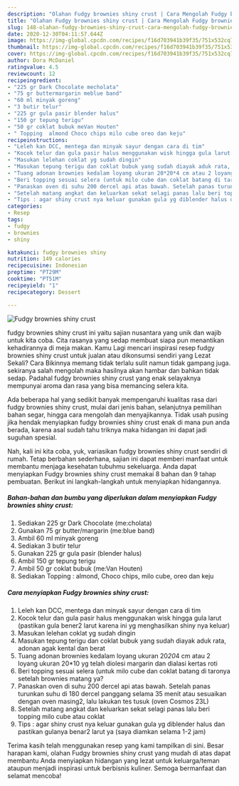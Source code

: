 ```yaml
---
description: "Olahan Fudgy brownies shiny crust | Cara Mengolah Fudgy brownies shiny crust Yang Enak Banget"
title: "Olahan Fudgy brownies shiny crust | Cara Mengolah Fudgy brownies shiny crust Yang Enak Banget"
slug: 148-olahan-fudgy-brownies-shiny-crust-cara-mengolah-fudgy-brownies-shiny-crust-yang-enak-banget
date: 2020-12-30T04:11:57.644Z
image: https://img-global.cpcdn.com/recipes/f16d703941b39f35/751x532cq70/fudgy-brownies-shiny-crust-foto-resep-utama.jpg
thumbnail: https://img-global.cpcdn.com/recipes/f16d703941b39f35/751x532cq70/fudgy-brownies-shiny-crust-foto-resep-utama.jpg
cover: https://img-global.cpcdn.com/recipes/f16d703941b39f35/751x532cq70/fudgy-brownies-shiny-crust-foto-resep-utama.jpg
author: Dora McDaniel
ratingvalue: 4.5
reviewcount: 12
recipeingredient:
- "225 gr Dark Chocolate mecholata"
- "75 gr buttermargarin meblue band"
- "60 ml minyak goreng"
- "3 butir telur"
- "225 gr gula pasir blender halus"
- "150 gr tepung terigu"
- "50 gr coklat bubuk meVan Houten"
- " Topping  almond Choco chips milo cube oreo dan keju"
recipeinstructions:
- "Leleh kan DCC, mentega dan minyak sayur dengan cara di tim"
- "Kocok telur dan gula pasir halus menggunakan wisk hingga gula larut (pastikan gula bener2 larut karena ini yg menghasilkan shiny nya keluar)"
- "Masukan lelehan coklat yg sudah dingin"
- "Masukan tepung terigu dan coklat bubuk yang sudah diayak aduk rata, adonan agak kental dan berat"
- "Tuang adonan brownies kedalam loyang ukuran 20*20*4 cm atau 2 loyang ukuran 20*10 yg telah diolesi margarin dan dialasi kertas roti"
- "Beri topping sesuai selera (untuk milo cube dan coklat batang di taronya setelah brownies matang ya?"
- "Panaskan oven di suhu 200 dercel api atas bawah. Setelah panas turunkan suhu di 180 dercel panggang selama 35 menit atau sesuaikan dengan oven masing2, lalu lakukan tes tusuk (oven Cosmos 23L)"
- "Setelah matang angkat dan keluarkan sekat selagi panas lalu beri topping milo cube atau coklat"
- "Tips : agar shiny crust nya keluar gunakan gula yg diblender halus dan pastikan gulanya benar2 larut ya (saya diamkan selama 1-2 jam)"
categories:
- Resep
tags:
- fudgy
- brownies
- shiny

katakunci: fudgy brownies shiny 
nutrition: 149 calories
recipecuisine: Indonesian
preptime: "PT29M"
cooktime: "PT51M"
recipeyield: "1"
recipecategory: Dessert

---
```



![Fudgy brownies shiny crust](https://img-global.cpcdn.com/recipes/f16d703941b39f35/751x532cq70/fudgy-brownies-shiny-crust-foto-resep-utama.jpg)


fudgy brownies shiny crust ini yaitu sajian nusantara yang unik dan wajib untuk kita coba. Cita rasanya yang sedap membuat siapa pun menantikan kehadirannya di meja makan.
Kamu Lagi mencari inspirasi resep fudgy brownies shiny crust untuk jualan atau dikonsumsi sendiri yang Lezat Sekali? Cara Bikinnya memang tidak terlalu sulit namun tidak gampang juga. sekiranya salah mengolah maka hasilnya akan hambar dan bahkan tidak sedap. Padahal fudgy brownies shiny crust yang enak selayaknya mempunyai aroma dan rasa yang bisa memancing selera kita.

Ada beberapa hal yang sedikit banyak mempengaruhi kualitas rasa dari fudgy brownies shiny crust, mulai dari jenis bahan, selanjutnya pemilihan bahan segar, hingga cara mengolah dan menyajikannya. Tidak usah pusing jika hendak menyiapkan fudgy brownies shiny crust enak di mana pun anda berada, karena asal sudah tahu triknya maka hidangan ini dapat jadi suguhan spesial.




Nah, kali ini kita coba, yuk, variasikan fudgy brownies shiny crust sendiri di rumah. Tetap berbahan sederhana, sajian ini dapat memberi manfaat untuk membantu menjaga kesehatan tubuhmu sekeluarga. Anda dapat menyiapkan Fudgy brownies shiny crust memakai 8 bahan dan 9 tahap pembuatan. Berikut ini langkah-langkah untuk menyiapkan hidangannya.

<!--inarticleads1-->

##### Bahan-bahan dan bumbu yang diperlukan dalam menyiapkan Fudgy brownies shiny crust:

1. Sediakan 225 gr Dark Chocolate (me:cholata)
1. Gunakan 75 gr butter/margarin (me:blue band)
1. Ambil 60 ml minyak goreng
1. Sediakan 3 butir telur
1. Gunakan 225 gr gula pasir (blender halus)
1. Ambil 150 gr tepung terigu
1. Ambil 50 gr coklat bubuk (me:Van Houten)
1. Sediakan  Topping : almond, Choco chips, milo cube, oreo dan keju




<!--inarticleads2-->

##### Cara menyiapkan Fudgy brownies shiny crust:

1. Leleh kan DCC, mentega dan minyak sayur dengan cara di tim
1. Kocok telur dan gula pasir halus menggunakan wisk hingga gula larut (pastikan gula bener2 larut karena ini yg menghasilkan shiny nya keluar)
1. Masukan lelehan coklat yg sudah dingin
1. Masukan tepung terigu dan coklat bubuk yang sudah diayak aduk rata, adonan agak kental dan berat
1. Tuang adonan brownies kedalam loyang ukuran 20*20*4 cm atau 2 loyang ukuran 20*10 yg telah diolesi margarin dan dialasi kertas roti
1. Beri topping sesuai selera (untuk milo cube dan coklat batang di taronya setelah brownies matang ya?
1. Panaskan oven di suhu 200 dercel api atas bawah. Setelah panas turunkan suhu di 180 dercel panggang selama 35 menit atau sesuaikan dengan oven masing2, lalu lakukan tes tusuk (oven Cosmos 23L)
1. Setelah matang angkat dan keluarkan sekat selagi panas lalu beri topping milo cube atau coklat
1. Tips : agar shiny crust nya keluar gunakan gula yg diblender halus dan pastikan gulanya benar2 larut ya (saya diamkan selama 1-2 jam)




Terima kasih telah menggunakan resep yang kami tampilkan di sini. Besar harapan kami, olahan Fudgy brownies shiny crust yang mudah di atas dapat membantu Anda menyiapkan hidangan yang lezat untuk keluarga/teman ataupun menjadi inspirasi untuk berbisnis kuliner. Semoga bermanfaat dan selamat mencoba!
